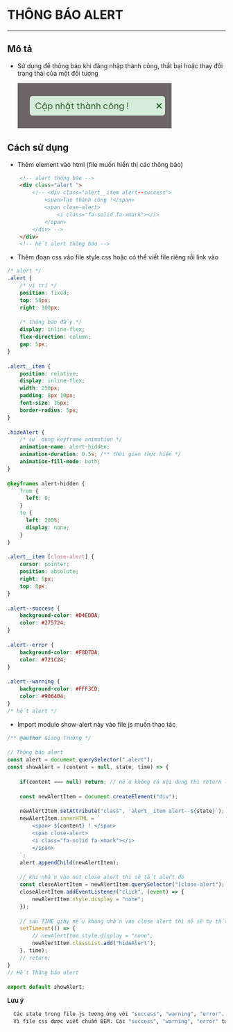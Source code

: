 # THÔNG BÁO ALERT
---
## Mô tả
-  Sử dụng để thông báo khi đăng nhập thành công, thất bại hoặc thay đổi trạng thái của một đối tượng

    <img src="alert-hinh-anh-vidu.png">
##  Cách sử dụng
-  Thêm element vào html (file muốn hiển thị các thông báo)
```html
    <!-- alert thông báo -->
    <div class="alert ">
        <!-- <div class="alert__item alert--success">
            <span>Tạo thành công !</span>
            <span close-alert>
                <i class="fa-solid fa-xmark"></i>
            </span>
        </div> -->
    </div>  
    <!-- hết alert thông báo -->
```
-  Thêm đoạn css vào file style.css hoặc có thể viết file riêng rồi link vào
```css
/* alert */
.alert {
    /* vị trí */
    position: fixed;
    top: 50px;
    right: 100px;

    /* thông báo đẩy */
    display: inline-flex;
    flex-direction: column;
    gap: 5px;
}

.alert__item {
    position: relative;
    display: inline-flex;
    width: 250px;
    padding: 8px 10px;
    font-size: 16px;
    border-radius: 5px;
}

.hideAlert {
    /* sử dụng keyframe animation */
    animation-name: alert-hidden;
    animation-duration: 0.5s; /** thời gian thực hiện */
    animation-fill-mode: both;
}
  
@keyframes alert-hidden {
    from {
      left: 0;
    }
    to {
      left: 200%;
      display: none;
    }
}

.alert__item [close-alert] {
    cursor: pointer;
    position: absolute;
    right: 5px;
    top: 8px;
}

.alert--success {
    background-color: #D4EDDA;
    color: #275724;
}

.alert--error {
    background-color: #F8D7DA;
    color: #721C24;
}

.alert--warning {
    background-color: #FFF3CD;
    color: #906404;
}
/* hết alert */
```
-  Import module show-alert này vào file js muốn thao tác
```javascript
/** @author Giang Trường */

// Thông báo alert
const alert = document.querySelector(".alert");
const showAlert = (content = null, state, time) => {

    if(content === null) return; // nếu không có nội dung thì return luôn

    const newAlertItem = document.createElement("div");

    newAlertItem.setAttribute("class", `alert__item alert--${state}`); 
    newAlertItem.innerHTML = `
        <span> ${content} ! </span>
        <span close-alert>
        <i class="fa-solid fa-xmark"></i>
        </span>
    `;
    alert.appendChild(newAlertItem);

    // khi nhấn vào nút close alert thì sẽ tắt alert đó
    const closeAlertItem = newAlertItem.querySelector("[close-alert");
    closeAlertItem.addEventListener("click", (event) => {
        newAlertItem.style.display = "none";
    });

    // sau TIME giây nếu không nhấn vào close alert thì nó sẽ tự tắt
    setTimeout(() => {
        // newAlertItem.style.display = "none";
        newAlertItem.classList.add("hideAlert");
    }, time);
    // return;
}
// Hết Thông báo alert

export default showAlert;
```

**Lưu ý**
```sh
  Các state trong file js tương ứng với "success", "warning", "error".
  Vì file css được viết chuẩn BEM. Các "success", "warning", "error" tương ứng với modify khi viết theo chuẩn BEM
```
